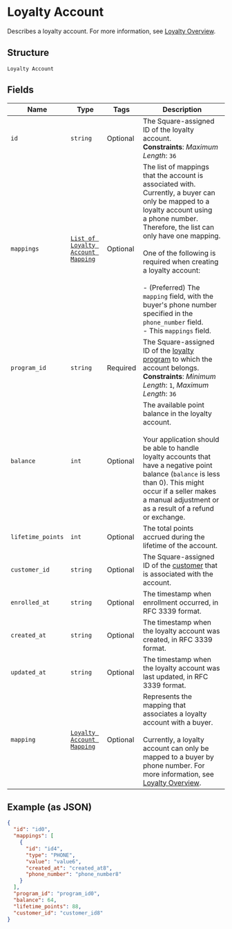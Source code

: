 
# Loyalty Account

Describes a loyalty account. For more information, see
[Loyalty Overview](https://developer.squareup.com/docs/loyalty/overview).

## Structure

`Loyalty Account`

## Fields

| Name | Type | Tags | Description |
|  --- | --- | --- | --- |
| `id` | `string` | Optional | The Square-assigned ID of the loyalty account.<br>**Constraints**: *Maximum Length*: `36` |
| `mappings` | [`List of Loyalty Account Mapping`](/doc/models/loyalty-account-mapping.md) | Optional | The list of mappings that the account is associated with.<br>Currently, a buyer can only be mapped to a loyalty account using<br>a phone number. Therefore, the list can only have one mapping.<br><br>One of the following is required when creating a loyalty account:<br><br>- (Preferred) The `mapping` field, with the buyer's phone number specified in the `phone_number` field.<br>- This `mappings` field. |
| `program_id` | `string` | Required | The Square-assigned ID of the [loyalty program](/doc/models/loyalty-program.md) to which the account belongs.<br>**Constraints**: *Minimum Length*: `1`, *Maximum Length*: `36` |
| `balance` | `int` | Optional | The available point balance in the loyalty account.<br><br>Your application should be able to handle loyalty accounts that have a negative point balance (`balance` is less than 0). This might occur if a seller makes a manual adjustment or as a result of a refund or exchange. |
| `lifetime_points` | `int` | Optional | The total points accrued during the lifetime of the account. |
| `customer_id` | `string` | Optional | The Square-assigned ID of the [customer](/doc/models/customer.md) that is associated with the account. |
| `enrolled_at` | `string` | Optional | The timestamp when enrollment occurred, in RFC 3339 format. |
| `created_at` | `string` | Optional | The timestamp when the loyalty account was created, in RFC 3339 format. |
| `updated_at` | `string` | Optional | The timestamp when the loyalty account was last updated, in RFC 3339 format. |
| `mapping` | [`Loyalty Account Mapping`](/doc/models/loyalty-account-mapping.md) | Optional | Represents the mapping that associates a loyalty account with a buyer.<br><br>Currently, a loyalty account can only be mapped to a buyer by phone number. For more information, see<br>[Loyalty Overview](https://developer.squareup.com/docs/loyalty/overview). |

## Example (as JSON)

```json
{
  "id": "id0",
  "mappings": [
    {
      "id": "id4",
      "type": "PHONE",
      "value": "value6",
      "created_at": "created_at8",
      "phone_number": "phone_number8"
    }
  ],
  "program_id": "program_id0",
  "balance": 64,
  "lifetime_points": 88,
  "customer_id": "customer_id8"
}
```

